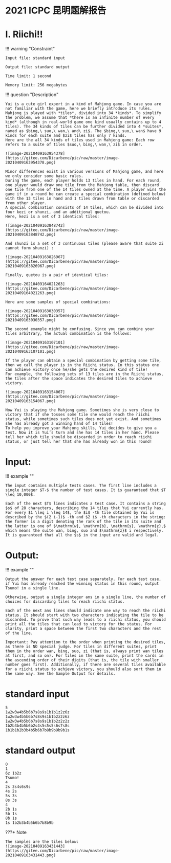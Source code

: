 # 2021 ICPC 昆明题解报告



# I. Riichi!!

!!! warning "Constraint"

    Input file: standard input
    
    Output file: standard output
    
    Time limit: 1 second
    
    Memory limit: 256 megabytes



!!! question "Description"


    Yui is a cute girl expert in a kind of Mahjong game. In case you are not familiar with the game, here we briefly introduce its rules.
    Mahjong is played with *tiles*, divided into 34 *kinds*. To simplify the problem, we assume that *there is an infinite number of every kind* (although in real-world game one kind usually contains up to 4 tiles). The 34 kinds of tiles can be further divided into 4 *suites*, named as $bing,\ suo,\ wan,\ and\ zi$. The $bing,\ suo,\ wan$ have 9 kinds for each suite and $zi$ tiles has only 7 kinds.
    Here are the all 34 kinds of tiles used in Mahjong game: Each row refers to a suite of tiles $suo,\ bing,\ wan,\ zi$ in order.
    
    ![image-20210409163954378](https://gitee.com/Dicarbene/pic/raw/master/image-20210409163954378.png)
    
    Minor differences exist in various versions of Mahjong game, and here we only consider some basic rules.
    During the game, each player holds 13 tiles in hand. For each round, one player would draw one tile from the Mahjong table, then discard one tile from one of the 14 tiles owned at the time. A player wins the game if in a round he can create a special combination (defined below) with the 13 tiles in hand and 1 tiles drawn from table or discarded from other player.
    A special combination consists of 14 tiles, which can be divided into four kezi or shunzi, and an additional quetou.
    Here, kezi is a set of 3 identical tiles:
    
    ![image-20210409163848742](https://gitee.com/Dicarbene/pic/raw/master/image-20210409163848742.png)
    
    And shunzi is a set of 3 continuous tiles (please aware that suite zi cannot form shunzi) :
    
    ![image-20210409163826967](https://gitee.com/Dicarbene/pic/raw/master/image-20210409163826967.png)
    
    Finally, quetou is a pair of identical tiles:
    
    ![image-20210409164021263](https://gitee.com/Dicarbene/pic/raw/master/image-20210409164021263.png)
    
    Here are some samples of special combinations:
    
    ![image-20210409163030357](https://gitee.com/Dicarbene/pic/raw/master/image-20210409163030357.png)
    
    The second example might be confusing. Since you can combine your tiles arbitrary, the actual combination is the follows:
    
    ![image-20210409163107101](https://gitee.com/Dicarbene/pic/raw/master/image-20210409163107101.png)
    
    If the player can obtain a special combination by getting some tile, then we call the player is in the Riichi status. In this status one can achieve victory once he/she gets the desired kind of tile!
    For example, the following sets of 13 tiles are in the Riichi status, the tiles after the space indicates the desired tiles to achieve victory.
    
    ![image-20210409163154067](https://gitee.com/Dicarbene/pic/raw/master/image-20210409163154067.png)
    
    Now Yui is playing the Mahjong game. Sometimes she is very close to victory that if she tosses some tile she would reach the riichi status, while sometimes such tiles does not yet exist. And sometimes she has already got a winning hand of 14 tiles!
    To help you improve your Mahjong skills, Yui decides to give you a test. Now it is Yui’s turn and she has 14 tiles in her hand. Please tell her which tile should be discarded in order to reach riichi status, or just tell her that she has already won in this round!

# Input:

!!! example ""

    The input contains multiple tests cases. The first line includes a single integer $T-$ the number of test cases. It is guaranteed that $T \leq 10,000$.
    
    Each of the next $T$ lines indicates a test case. It contains a string $s$ of 28 characters, describing the 14 tiles that Yui currently has. For every $1 \leq i \leq 14$, the $i$ -th tile obtained by Yui is described by the $(2 i-1)$ -th and $2 i$ -th characters in the string: the former is a digit denoting the rank of the tile in its suite and the latter is one of $\mathrm{w}, \mathrm{b}, \mathrm{s}, \mathrm{z},$ which means the suite wan, bing, suo and $\mathrm{z}$ i respectively. It is guaranteed that all the $s$ in the input are valid and legal.

# Output:

!!! example ""

    Output the answer for each test case separately. For each test case, if Yui has already reached the winning status in this round, output Tsumo! in a single line.
    
    Otherwise, output a single integer ans in a single line, the number of choices for discarding tiles to reach riichi status.
    
    Each of the next ans lines should indicate one way to reach the riichi status. It should start with two characters indicating the tile to be discarded. To prove that such way leads to a riichi status, you should print all the tiles that can lead to victory for the status. For clarity, print a space between the first two characters and the rest of the line.
    
    Important: Pay attention to the order when printing the desired tiles, as there is NO special judge. For tiles in different suites, print them in the order wan, bing, suo, zi (that is, always print wan tiles at first, and so on). For tiles in the same suite, print the cards in the ascending order of their digits (that is, the tile with smaller number goes first). Additionally, if there are several tiles available for a riichi status to achieve victory, you should also sort them in the same way. See the Sample Output for details.

# standard input


```
5
1w2w3w4b5b6b7s8s9s1b1b1z2z6z
1w2w3w4b5b6b7s8s9s1b1b2z2z6z
1w2w3w4b5b6b7s8s9s1b1b2z2z2z
1b2b3b4b5b6b2s4s5s5s5s6s7s8s
1b1b1b2b3b4b5b6b7b8b9b9b9b1s
```

# standard output

```
0
1
6z 1b2z
Tsumo!
4
2s 3s4s6s9s
4s 2s
5s 3s
8s 3s
4
2b 1s
5b 1s
8b 1s
1s 1b2b3b4b5b6b7b8b9b
```

???+ Note

    The samples are the tiles below:
    ![image-20210409163431443](https://gitee.com/Dicarbene/pic/raw/master/image-20210409163431443.png)